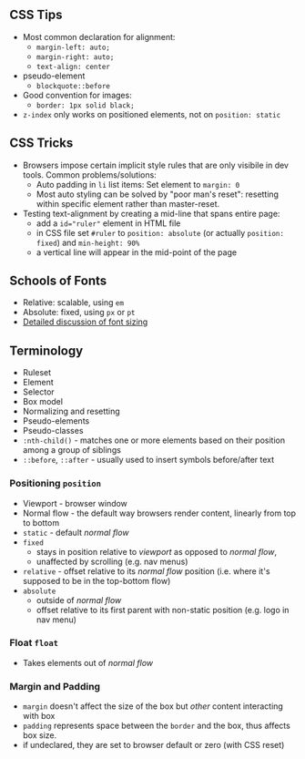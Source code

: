 ## CSS Tips
* Most common declaration for alignment:
    * `margin-left: auto;` 
    * `margin-right: auto;`
    * `text-align: center`
* pseudo-element
    * `blockquote::before`
* Good convention for images:
    * `border: 1px solid black;`
* `z-index` only works on positioned elements, not on `position: static`

## CSS Tricks
* Browsers impose certain implicit style rules that are only visibile in dev tools. Common problems/solutions:
    * Auto padding in `li` list items: Set element to `margin: 0`
    * Most auto styling can be solved by "poor man's reset": resetting within specific element rather than master-reset.
* Testing text-alignment by creating a mid-line that spans entire page: 
    * add a `id="ruler"` element in HTML file
    * in CSS file set `#ruler` to `position: absolute` (or actually `position: fixed`) and `min-height: 90%`
    * a vertical line will appear in the mid-point of the page

## Schools of Fonts
* Relative: scalable, using `em`
* Absolute: fixed, using `px` or `pt`
* [Detailed discussion of font sizing](https://kyleschaeffer.com/development/css-font-size-em-vs-px-vs-pt-vs/)

## Terminology
* Ruleset 
* Element
* Selector
* Box model
* Normalizing and resetting
* Pseudo-elements
* Pseudo-classes
* `:nth-child()` - matches one or more elements based on their position among a group of siblings
* `::before`, `::after` - usually used to insert symbols before/after text

### Positioning `position`
* Viewport - browser window
* Normal flow - the default way browsers render content, linearly from top to bottom
* `static` -  default _normal flow_
* `fixed` 
    * stays in position relative to _viewport_ as opposed to _normal flow_, 
    * unaffected by scrolling (e.g. nav menus)
* `relative` - offset relative to its _normal flow_ position (i.e. where it's supposed to be in the top-bottom flow)
* `absolute`
    * outside of _normal flow_
    * offset relative to its first parent with non-static position (e.g. logo in nav menu)

### Float `float`
* Takes elements out of _normal flow_

### Margin and Padding
* `margin` doesn't affect the size of the box but _other_ content interacting with box
* `padding` represents space between the `border` and the box, thus affects box size.
* if undeclared, they are set to browser default or zero (with CSS reset)
